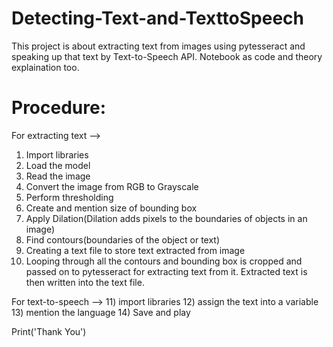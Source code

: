 # Detecting-Text-and-TexttoSpeech
This project is about extracting text from images using pytesseract and speaking up that text by Text-to-Speech API. Notebook as code and theory explaination too.

# Procedure:

For extracting text -->
1) Import libraries
2) Load the model
3) Read the image
4) Convert the image from RGB to Grayscale
5) Perform thresholding
6) Create and mention size of bounding box
7) Apply Dilation(Dilation adds pixels to the boundaries of objects in an image)
8) Find contours(boundaries of the object or text)
9) Creating a text file to store text extracted from image
10) Looping through all the contours and bounding box is cropped and passed on to pytesseract for extracting text from it. Extracted text is then written into the text file.

For text-to-speech -->
11) import libraries
12) assign the text into a variable
13) mention the language
14) Save and play

Print('Thank You')


